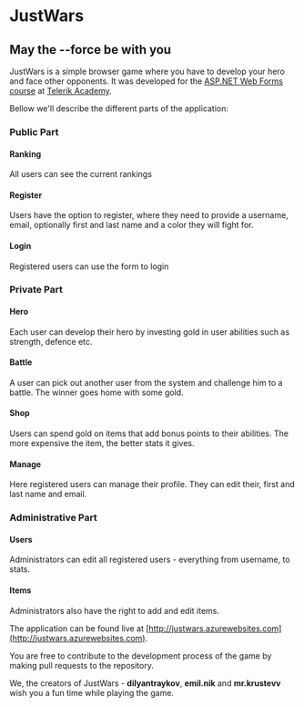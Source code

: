 # JustWars

## May the --force be with you

JustWars is a simple browser game where you have to develop your hero and face other opponents.
It was developed for the [ASP.NET Web Forms course](https://github.com/TelerikAcademy/ASP.NET-Web-Forms/tree/master/Teamwork) at [Telerik Academy](http://academy.telerik.com).

Bellow we'll describe the different parts of the application:

### Public Part

#### Ranking
All users can see the current rankings

#### Register
Users have the option to register, where they need to provide a username, email, optionally first and last name and a color they will fight for.

#### Login
Registered users can use the form to login

### Private Part

#### Hero
Each user can develop their hero by investing gold in user abilities such as strength, defence etc.

#### Battle
A user can pick out another user from the system and challenge him to a battle. The winner goes home with some gold.

#### Shop
Users can spend gold on items that add bonus points to their abilities. The more expensive the item, the better stats it gives.

#### Manage
Here registered users can manage their profile. They can edit their, first and last name and email.

### Administrative Part

#### Users
Administrators can edit all registered users - everything from username, to stats.

#### Items
Administrators also have the right to add and edit items.

The application can be found live at [http://justwars.azurewebsites.com](http://justwars.azurewebsites.com).

You are free to contribute to the development process of the game by making pull requests to the repository.

We, the creators of JustWars - **dilyantraykov**, **emil.nik** and **mr.krustevv** wish you a fun time while playing the game.